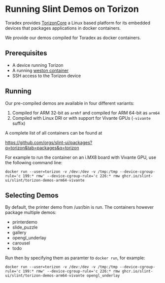 # Running Slint Demos on Torizon

Toradex provides [TorizonCore](https://developer.toradex.com/torizon/) a Linux based platform for its embedded devices that packages applications in docker containers.

We provide our demos compiled for Toradex as docker containers.

## Prerequisites

 - A device running Torizon
 - A running [weston container](https://developer.toradex.com/torizon/5.0/provided-containers/working-with-weston-on-torizoncore)
 - SSH access to the Torizon device

## Running

Our pre-compiled demos are available in four different variants:

1. Compiled for ARM 32-bit as `armhf` and compiled for ARM 64-bit as `arm64`
2. Compiled with Linux DRI or with support for Vivante GPUs (`-vivante` suffix)

A complete list of all containers can be found at

https://github.com/orgs/slint-ui/packages?q=torizon&tab=packages&q=torizon

For example to run the container on an i.MX8 board with Vivante GPU, use the following command line:

```
docker run --user=torizon -v /dev:/dev -v /tmp:/tmp --device-cgroup-rule='c 199:* rmw' --device-cgroup-rule='c 226:* rmw ghcr.io/slint-ui/slint/torizon-demos-arm64-vivante
```

## Selecting Demos

By default, the printer demo from /usr/bin is run. The containers however package multiple demos:

 * printerdemo
 * slide_puzzle
 * gallery
 * opengl_underlay
 * carousel
 * todo

Run then by specifying them as paramter to `docker run`, for example:

```
docker run --user=torizon -v /dev:/dev -v /tmp:/tmp --device-cgroup-rule='c 199:* rmw' --device-cgroup-rule='c 226:* rmw ghcr.io/slint-ui/slint/torizon-demos-arm64-vivante opengl_underlay
```
